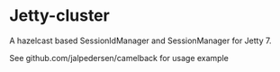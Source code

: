 Jetty-cluster
=============

A hazelcast based SessionIdManager and SessionManager for Jetty 7.


See github.com/jalpedersen/camelback for usage example


